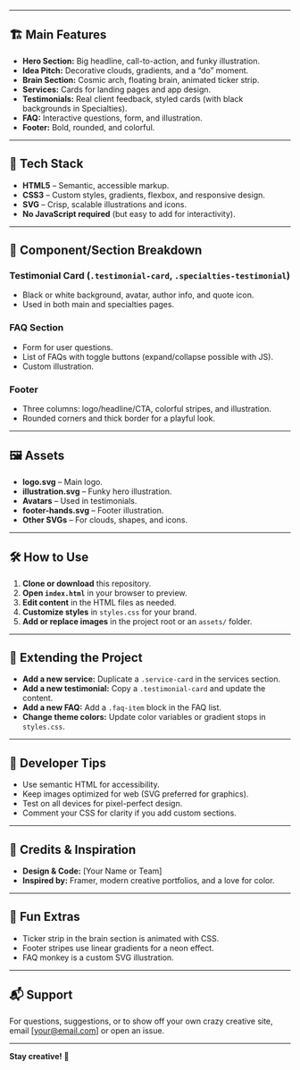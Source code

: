 
---

## 🏗️ Main Features

- **Hero Section:** Big headline, call-to-action, and funky illustration.
- **Idea Pitch:** Decorative clouds, gradients, and a “do” moment.
- **Brain Section:** Cosmic arch, floating brain, animated ticker strip.
- **Services:** Cards for landing pages and app design.
- **Testimonials:** Real client feedback, styled cards (with black backgrounds in Specialties).
- **FAQ:** Interactive questions, form, and illustration.
- **Footer:** Bold, rounded, and colorful.

---

## 🎨 Tech Stack

- **HTML5** – Semantic, accessible markup.
- **CSS3** – Custom styles, gradients, flexbox, and responsive design.
- **SVG** – Crisp, scalable illustrations and icons.
- **No JavaScript required** (but easy to add for interactivity).

---

## 🧩 Component/Section Breakdown

### Testimonial Card (`.testimonial-card`, `.specialties-testimonial`)
- Black or white background, avatar, author info, and quote icon.
- Used in both main and specialties pages.

### FAQ Section
- Form for user questions.
- List of FAQs with toggle buttons (expand/collapse possible with JS).
- Custom illustration.

### Footer
- Three columns: logo/headline/CTA, colorful stripes, and illustration.
- Rounded corners and thick border for a playful look.

---

## 🖼️ Assets

- **logo.svg** – Main logo.
- **illustration.svg** – Funky hero illustration.
- **Avatars** – Used in testimonials.
- **footer-hands.svg** – Footer illustration.
- **Other SVGs** – For clouds, shapes, and icons.

---

## 🛠️ How to Use

1. **Clone or download** this repository.
2. **Open `index.html`** in your browser to preview.
3. **Edit content** in the HTML files as needed.
4. **Customize styles** in `styles.css` for your brand.
5. **Add or replace images** in the project root or an `assets/` folder.

---

## 🧪 Extending the Project

- **Add a new service:** Duplicate a `.service-card` in the services section.
- **Add a new testimonial:** Copy a `.testimonial-card` and update the content.
- **Add a new FAQ:** Add a `.faq-item` block in the FAQ list.
- **Change theme colors:** Update color variables or gradient stops in `styles.css`.

---

## 🧠 Developer Tips

- Use semantic HTML for accessibility.
- Keep images optimized for web (SVG preferred for graphics).
- Test on all devices for pixel-perfect design.
- Comment your CSS for clarity if you add custom sections.

---

## 🤩 Credits & Inspiration

- **Design & Code:** [Your Name or Team]
- **Inspired by:** Framer, modern creative portfolios, and a love for color.

---

## 🦄 Fun Extras

- Ticker strip in the brain section is animated with CSS.
- Footer stripes use linear gradients for a neon effect.
- FAQ monkey is a custom SVG illustration.

---

## 📬 Support

For questions, suggestions, or to show off your own crazy creative site,  
email [your@email.com] or open an issue.

---

**Stay creative! 🚀**